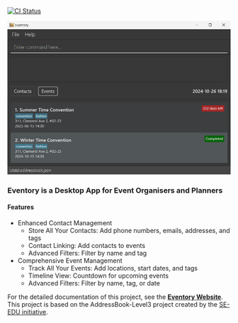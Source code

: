 [![CI Status](https://github.com/AY2425S1-CS2103T-T12-1/tp/workflows/Java%20CI/badge.svg)](https://github.com/AY2425S1-CS2103T-T12-1/tp/actions)

![Ui](docs/images/Ui.png)

### **Eventory** is a Desktop App for **Event Organisers and Planners**
#### Features
* Enhanced Contact Management
  * Store All Your Contacts: Add phone numbers, emails, addresses, and tags
  * Contact Linking: Add contacts to events
  * Advanced Filters: Filter by name and tag
* Comprehensive Event Management
  * Track All Your Events: Add locations, start dates, and tags
  * Timeline View: Countdown for upcoming events
  * Advanced Filters: Filter by name, tag, or date

For the detailed documentation of this project, see the **[Eventory Website](https://ay2425s1-cs2103t-t12-1.github.io/tp/)**. <br>
This project is based on the AddressBook-Level3 project created by the [SE-EDU initiative](https://se-education.org).
